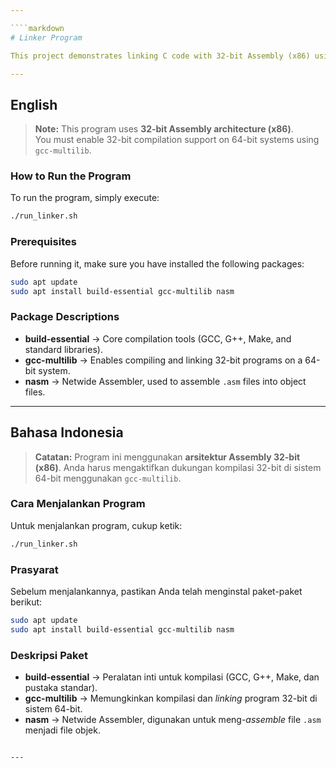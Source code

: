 ```yaml
---

````markdown
# Linker Program

This project demonstrates linking C code with 32-bit Assembly (x86) using NASM and GCC.

---
```


## English

> **Note:** This program uses **32-bit Assembly architecture (x86)**.  
> You must enable 32-bit compilation support on 64-bit systems using `gcc-multilib`.

### How to Run the Program

To run the program, simply execute:

```bash
./run_linker.sh
```

### Prerequisites

Before running it, make sure you have installed the following packages:

```bash
sudo apt update
sudo apt install build-essential gcc-multilib nasm
```

### Package Descriptions

- **build-essential** → Core compilation tools (GCC, G++, Make, and standard libraries).
- **gcc-multilib** → Enables compiling and linking 32-bit programs on a 64-bit system.
- **nasm** → Netwide Assembler, used to assemble `.asm` files into object files.

---

## Bahasa Indonesia

> **Catatan:** Program ini menggunakan **arsitektur Assembly 32-bit (x86)**.
> Anda harus mengaktifkan dukungan kompilasi 32-bit di sistem 64-bit menggunakan `gcc-multilib`.

### Cara Menjalankan Program

Untuk menjalankan program, cukup ketik:

```bash
./run_linker.sh
```

### Prasyarat

Sebelum menjalankannya, pastikan Anda telah menginstal paket-paket berikut:

```bash
sudo apt update
sudo apt install build-essential gcc-multilib nasm
```

### Deskripsi Paket

- **build-essential** → Peralatan inti untuk kompilasi (GCC, G++, Make, dan pustaka standar).
- **gcc-multilib** → Memungkinkan kompilasi dan _linking_ program 32-bit di sistem 64-bit.
- **nasm** → Netwide Assembler, digunakan untuk meng-_assemble_ file `.asm` menjadi file objek.

```

---
```
